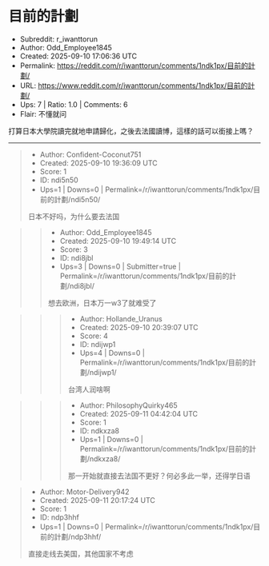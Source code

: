# 目前的計劃

- Subreddit: r_iwanttorun
- Author: Odd_Employee1845
- Created: 2025-09-10 17:06:36 UTC
- Permalink: https://reddit.com/r/iwanttorun/comments/1ndk1px/目前的計劃/
- URL: https://www.reddit.com/r/iwanttorun/comments/1ndk1px/目前的計劃/
- Ups: 7 | Ratio: 1.0 | Comments: 6
- Flair: 不懂就问


打算日本大學院讀完就地申請歸化，之後去法國讀博，這樣的話可以銜接上嗎？


---

> - Author: Confident-Coconut751
> - Created: 2025-09-10 19:36:09 UTC
> - Score: 1
> - ID: ndi5n50
> - Ups=1 | Downs=0 | Permalink=/r/iwanttorun/comments/1ndk1px/目前的計劃/ndi5n50/
>
> 日本不好吗，为什么要去法国

>> - Author: Odd_Employee1845
>> - Created: 2025-09-10 19:49:14 UTC
>> - Score: 3
>> - ID: ndi8jbl
>> - Ups=3 | Downs=0 | Submitter=true | Permalink=/r/iwanttorun/comments/1ndk1px/目前的計劃/ndi8jbl/
>>
>> 想去欧洲，日本万一w3了就难受了

>>> - Author: Hollande_Uranus
>>> - Created: 2025-09-10 20:39:07 UTC
>>> - Score: 4
>>> - ID: ndijwp1
>>> - Ups=4 | Downs=0 | Permalink=/r/iwanttorun/comments/1ndk1px/目前的計劃/ndijwp1/
>>>
>>> 台湾人润啥啊

>>> - Author: PhilosophyQuirky465
>>> - Created: 2025-09-11 04:42:04 UTC
>>> - Score: 1
>>> - ID: ndkxza8
>>> - Ups=1 | Downs=0 | Permalink=/r/iwanttorun/comments/1ndk1px/目前的計劃/ndkxza8/
>>>
>>> 那一开始就直接去法国不更好？何必多此一举，还得学日语

> - Author: Motor-Delivery942
> - Created: 2025-09-11 20:17:24 UTC
> - Score: 1
> - ID: ndp3hhf
> - Ups=1 | Downs=0 | Permalink=/r/iwanttorun/comments/1ndk1px/目前的計劃/ndp3hhf/
>
> 直接走线去美国，其他国家不考虑
